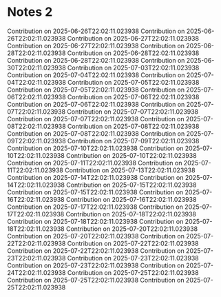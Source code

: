 # Notes 2
Contribution on 2025-06-26T22:02:11.023938
Contribution on 2025-06-26T22:02:11.023938
Contribution on 2025-06-27T22:02:11.023938
Contribution on 2025-06-27T22:02:11.023938
Contribution on 2025-06-28T22:02:11.023938
Contribution on 2025-06-28T22:02:11.023938
Contribution on 2025-06-28T22:02:11.023938
Contribution on 2025-06-30T22:02:11.023938
Contribution on 2025-07-03T22:02:11.023938
Contribution on 2025-07-04T22:02:11.023938
Contribution on 2025-07-04T22:02:11.023938
Contribution on 2025-07-05T22:02:11.023938
Contribution on 2025-07-05T22:02:11.023938
Contribution on 2025-07-06T22:02:11.023938
Contribution on 2025-07-06T22:02:11.023938
Contribution on 2025-07-06T22:02:11.023938
Contribution on 2025-07-07T22:02:11.023938
Contribution on 2025-07-07T22:02:11.023938
Contribution on 2025-07-07T22:02:11.023938
Contribution on 2025-07-08T22:02:11.023938
Contribution on 2025-07-08T22:02:11.023938
Contribution on 2025-07-08T22:02:11.023938
Contribution on 2025-07-09T22:02:11.023938
Contribution on 2025-07-09T22:02:11.023938
Contribution on 2025-07-10T22:02:11.023938
Contribution on 2025-07-10T22:02:11.023938
Contribution on 2025-07-10T22:02:11.023938
Contribution on 2025-07-11T22:02:11.023938
Contribution on 2025-07-11T22:02:11.023938
Contribution on 2025-07-13T22:02:11.023938
Contribution on 2025-07-14T22:02:11.023938
Contribution on 2025-07-14T22:02:11.023938
Contribution on 2025-07-15T22:02:11.023938
Contribution on 2025-07-15T22:02:11.023938
Contribution on 2025-07-16T22:02:11.023938
Contribution on 2025-07-16T22:02:11.023938
Contribution on 2025-07-17T22:02:11.023938
Contribution on 2025-07-17T22:02:11.023938
Contribution on 2025-07-18T22:02:11.023938
Contribution on 2025-07-18T22:02:11.023938
Contribution on 2025-07-18T22:02:11.023938
Contribution on 2025-07-20T22:02:11.023938
Contribution on 2025-07-20T22:02:11.023938
Contribution on 2025-07-22T22:02:11.023938
Contribution on 2025-07-22T22:02:11.023938
Contribution on 2025-07-22T22:02:11.023938
Contribution on 2025-07-23T22:02:11.023938
Contribution on 2025-07-23T22:02:11.023938
Contribution on 2025-07-23T22:02:11.023938
Contribution on 2025-07-24T22:02:11.023938
Contribution on 2025-07-25T22:02:11.023938
Contribution on 2025-07-25T22:02:11.023938
Contribution on 2025-07-25T22:02:11.023938
